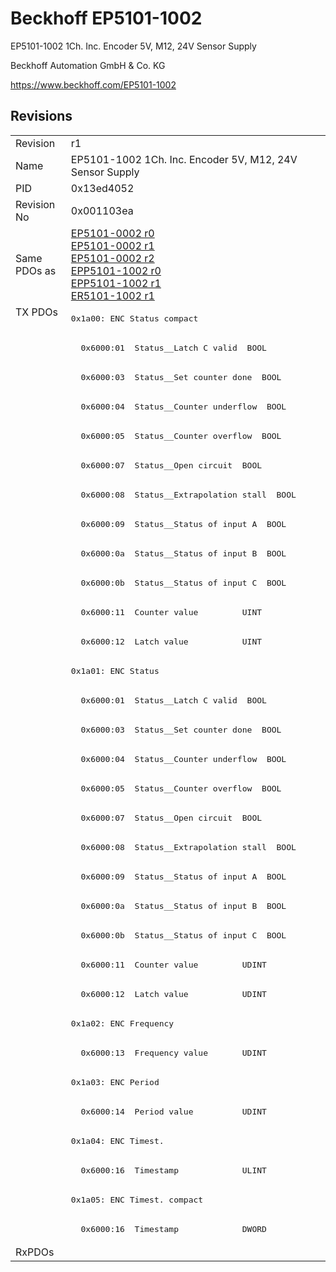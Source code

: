 # Beckhoff EP5101-1002

EP5101-1002 1Ch. Inc. Encoder 5V, M12, 24V Sensor Supply

Beckhoff Automation GmbH & Co. KG

https://www.beckhoff.com/EP5101-1002

## Revisions
<table>
<tr>
<td>Revision</td>
<td>r1</td>
</tr>
<tr>
<td>Name</td>
<td>EP5101-1002 1Ch. Inc. Encoder 5V, M12, 24V Sensor Supply</td>
</tr>
<tr>
<td>PID</td>
<td>0x13ed4052</td>
</tr>
<tr>
<td>Revision No</td>
<td>0x001103ea</td>
</tr>
<tr>
<td>Same PDOs as</td>
<td><a href="EP5101-0002.md">EP5101-0002 r0</a><br/><a href="EP5101-0002.md">EP5101-0002 r1</a><br/><a href="EP5101-0002.md">EP5101-0002 r2</a><br/><a href="EPP5101-1002.md">EPP5101-1002 r0</a><br/><a href="EPP5101-1002.md">EPP5101-1002 r1</a><br/><a href="ER5101-1002.md">ER5101-1002 r1</a></td>
</tr>
<tr>
<td rowspan=32 valign=top>TX PDOs</td>
<td><pre>0x1a00: ENC Status compact</pre></td>
<td></td>
</tr>
<tr>
<td><pre>  0x6000:01  Status__Latch C valid  BOOL</pre></td>
</tr>
<tr>
<td><pre>  0x6000:03  Status__Set counter done  BOOL</pre></td>
</tr>
<tr>
<td><pre>  0x6000:04  Status__Counter underflow  BOOL</pre></td>
</tr>
<tr>
<td><pre>  0x6000:05  Status__Counter overflow  BOOL</pre></td>
</tr>
<tr>
<td><pre>  0x6000:07  Status__Open circuit  BOOL</pre></td>
</tr>
<tr>
<td><pre>  0x6000:08  Status__Extrapolation stall  BOOL</pre></td>
</tr>
<tr>
<td><pre>  0x6000:09  Status__Status of input A  BOOL</pre></td>
</tr>
<tr>
<td><pre>  0x6000:0a  Status__Status of input B  BOOL</pre></td>
</tr>
<tr>
<td><pre>  0x6000:0b  Status__Status of input C  BOOL</pre></td>
</tr>
<tr>
<td><pre>  0x6000:11  Counter value         UINT</pre></td>
</tr>
<tr>
<td><pre>  0x6000:12  Latch value           UINT</pre></td>
</tr>
<tr>
<td><pre>0x1a01: ENC Status</pre></td>
</tr>
<tr>
<td><pre>  0x6000:01  Status__Latch C valid  BOOL</pre></td>
</tr>
<tr>
<td><pre>  0x6000:03  Status__Set counter done  BOOL</pre></td>
</tr>
<tr>
<td><pre>  0x6000:04  Status__Counter underflow  BOOL</pre></td>
</tr>
<tr>
<td><pre>  0x6000:05  Status__Counter overflow  BOOL</pre></td>
</tr>
<tr>
<td><pre>  0x6000:07  Status__Open circuit  BOOL</pre></td>
</tr>
<tr>
<td><pre>  0x6000:08  Status__Extrapolation stall  BOOL</pre></td>
</tr>
<tr>
<td><pre>  0x6000:09  Status__Status of input A  BOOL</pre></td>
</tr>
<tr>
<td><pre>  0x6000:0a  Status__Status of input B  BOOL</pre></td>
</tr>
<tr>
<td><pre>  0x6000:0b  Status__Status of input C  BOOL</pre></td>
</tr>
<tr>
<td><pre>  0x6000:11  Counter value         UDINT</pre></td>
</tr>
<tr>
<td><pre>  0x6000:12  Latch value           UDINT</pre></td>
</tr>
<tr>
<td><pre>0x1a02: ENC Frequency</pre></td>
</tr>
<tr>
<td><pre>  0x6000:13  Frequency value       UDINT</pre></td>
</tr>
<tr>
<td><pre>0x1a03: ENC Period</pre></td>
</tr>
<tr>
<td><pre>  0x6000:14  Period value          UDINT</pre></td>
</tr>
<tr>
<td><pre>0x1a04: ENC Timest.</pre></td>
</tr>
<tr>
<td><pre>  0x6000:16  Timestamp             ULINT</pre></td>
</tr>
<tr>
<td><pre>0x1a05: ENC Timest. compact</pre></td>
</tr>
<tr>
<td><pre>  0x6000:16  Timestamp             DWORD</pre></td>
</tr>
<tr>
<td>RxPDOs</td>
<td></td>
</tr>
</table>

